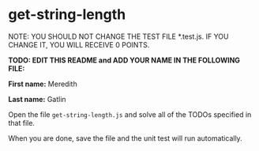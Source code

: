 # get-string-length

NOTE: YOU SHOULD NOT CHANGE THE TEST FILE *.test.js. IF YOU CHANGE IT, YOU WILL RECEIVE 0 POINTS.

**TODO: EDIT THIS README and ADD YOUR NAME IN THE FOLLOWING FILE:**

**First name:** Meredith

**Last name:** Gatlin

Open the file `get-string-length.js` and solve all of the TODOs specified in that file.

When you are done, save the file and the unit test will run automatically.
